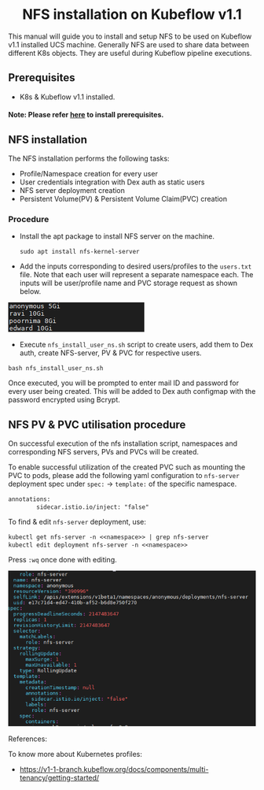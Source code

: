 <h1 align="center">NFS installation on Kubeflow v1.1</h1>


This manual will guide you to install and setup NFS to be used on Kubeflow v1.1 installed UCS machine. Generally NFS are used to share data between different K8s objects. They are useful during Kubeflow pipeline executions.

## Prerequisites

* K8s & Kubeflow v1.1 installed.

#### Note: Please refer [here](../) to install prerequisites.
## NFS installation

The NFS installation performs the following tasks:

* Profile/Namespace creation for every user
* User credentials integration with Dex auth as static users
* NFS server deployment creation
* Persistent Volume(PV) & Persistent Volume Claim(PVC) creation

### Procedure

* Install the apt package to install NFS server on the machine.

  ```
  sudo apt install nfs-kernel-server
  ```

* Add the inputs corresponding to desired users/profiles to the ```users.txt``` file. Note that each user will represent a separate namespace each. The inputs will be user/profile name and PVC storage request as shown below.

![KF1.1 Install](../pictures/2a_show_userstxt.PNG)

* Execute ```nfs_install_user_ns.sh``` script to create users, add them to Dex auth, create NFS-server, PV & PVC for respective users.

```
bash nfs_install_user_ns.sh
```

Once executed, you will be prompted to enter mail ID and password for every user being created. This will be added to Dex auth configmap with the password encrypted using Bcrypt.

## NFS PV & PVC utilisation procedure

On successful execution of the nfs installation script, namespaces and corresponding NFS servers, PVs and PVCs will be created.

To enable successful utilization of the created PVC such as mounting the PVC to pods, please add the following yaml configuration to ```nfs-server``` deployment spec under ```spec:``` -> ```template:``` of the specific namespace.

```
annotations:
        sidecar.istio.io/inject: "false"
```

To find & edit ```nfs-server``` deployment, use:

```
kubectl get nfs-server -n <<namespace>> | grep nfs-server
kubectl edit deployment nfs-server -n <<namespace>>
```
Press ```:wq``` once done with editing.

![KF1.1 Install](../pictures/2b_modify_nfs_server.PNG)


References:

To know more about Kubernetes profiles:
   
   - https://v1-1-branch.kubeflow.org/docs/components/multi-tenancy/getting-started/
